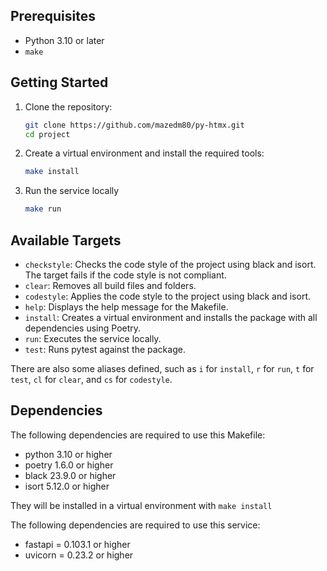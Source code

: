 ## Prerequisites

- Python 3.10 or later
- `make`

## Getting Started

1. Clone the repository:

   ```sh
   git clone https://github.com/mazedm80/py-htmx.git
   cd project
   ```

2. Create a virtual environment and install the required tools:

    ```sh
    make install
    ```

3. Run the service locally

    ```sh
    make run
    ```

## Available Targets

- `checkstyle`: Checks the code style of the project using black and isort. The target fails if the code style is not compliant.
- `clear`: Removes all build files and folders.
- `codestyle`: Applies the code style to the project using black and isort.
- `help`: Displays the help message for the Makefile.
- `install`: Creates a virtual environment and installs the package with all dependencies using Poetry.
- `run`: Executes the service locally.
- `test`: Runs pytest against the package.

There are also some aliases defined, such as `i` for `install`, `r` for `run`, `t` for `test`, `cl` for `clear`, and `cs` for `codestyle`.

## Dependencies

The following dependencies are required to use this Makefile:

- python 3.10 or higher
- poetry 1.6.0 or higher
- black 23.9.0 or higher
- isort 5.12.0 or higher

They will be installed in a virtual environment with `make install`

The following dependencies are required to use this service:

- fastapi = 0.103.1 or higher
- uvicorn = 0.23.2 or higher
